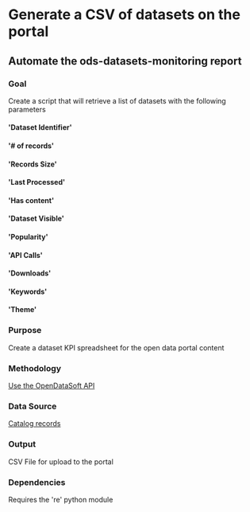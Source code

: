 # Generate a CSV of datasets on the portal 

## Automate the ods-datasets-monitoring report

### Goal 
Create a script that will retrieve a list of datasets with the following parameters
#### 'Dataset Identifier'
#### '# of records'
#### 'Records Size'
#### 'Last Processed'
#### 'Has content'
#### 'Dataset Visible'
#### 'Popularity'
#### 'API Calls'
#### 'Downloads'
#### 'Keywords'
#### 'Theme'
### Purpose 
Create a dataset KPI spreadsheet for the open data portal content
### Methodology 
[Use the OpenDataSoft API](https://help.opendatasoft.com/apis/ods-search-v2/#search-api-v2)
### Data Source
[Catalog records](https://help.opendatasoft.com/apis/ods-search-v2/#catalog)

### Output 
CSV File for upload to the portal
### Dependencies
Requires the 're' python module


